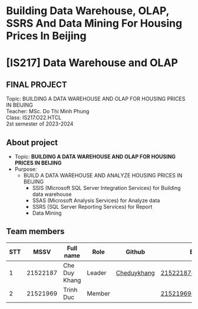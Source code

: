 
# Building Data Warehouse, OLAP, SSRS And Data Mining For Housing Prices In Beijing

# [IS217] Data Warehouse and OLAP
<h2>FINAL PROJECT</h2>
Topic:  BUILDING A DATA WAREHOUSE AND OLAP FOR HOUSING PRICES IN BEIJING<br>
Teacher: MSc. Do Thi Minh Phung <br>
Class: IS217.O22.HTCL<br>
2st semester of 2023-2024 <br>

## About  project
* Topic: **BUILDING A DATA WAREHOUSE AND OLAP FOR HOUSING PRICES IN BEIJING**
* Purpose:
  - BUILD A DATA WAREHOUSE AND ANALYZE HOUSING PRICES IN BEIJING
    - SSIS (Microsoft SQL Server Integration Services) for Building data warehouse
    - SSAS (Microsoft Analysis Services) for Analyze data
    - SSRS (SQL Server Reporting Services) for Report
    - Data Mining


## Team members
| STT | MSSV | Full name | Role | Github | Email |
| --- | --- | --- | --- | --- | --- |
| 1 | 21522187 | Che Duy Khang | Leader | [Cheduykhang](https://github.com/Cheduykhang)| 21522187@gm.uit.edu.vn
| 2 | 21521969 | Trinh Duc | Member |  | 21521969@gm.uit.edu.vn
